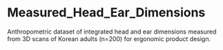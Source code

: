 # Measured_Head_Ear_Dimensions
Anthropometric dataset of integrated head and ear dimensions measured from 3D scans of Korean adults (n=200) for ergonomic product design.

